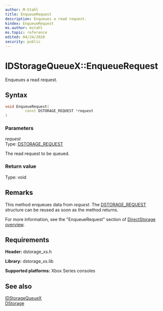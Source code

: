```yaml
---
author: M-Stahl
title: EnqueueRequest
description: Enqueues a read request.
kindex: EnqueueRequest
ms.author: mstahl
ms.topic: reference
edited: 04/24/2020
security: public
---
```


# IDStorageQueueX::EnqueueRequest  

Enqueues a read request.    

## Syntax  
  
```cpp
void EnqueueRequest(  
         const DSTORAGE_REQUEST *request  
)  
```  
  
### Parameters  
  
*request*  
Type: [DSTORAGE_REQUEST](../../../structs/dstorage_request.md) 
  
The read request to be queued.  
  
### Return value  
Type: void
  
## Remarks

This method enqueues data from *request*. The [DSTORAGE_REQUEST](../../../structs/dstorage_request.md) structure can be reused as soon as the method returns. 

For more information, see the "EnqueueRequest" section of [DirectStorage overview](../../../../../../system/overviews/directstorage/directstorage-overview.md).

## Requirements  
  
**Header:** dstorage_xs.h  
  
**Library:** dstorage_xs.lib  
  
**Supported platforms:** Xbox Series consoles  
  
## See also  
[IDStorageQueueX](../idstoragequeuex.md)  
[DStorage](../../../dstorage_members.md)  
  